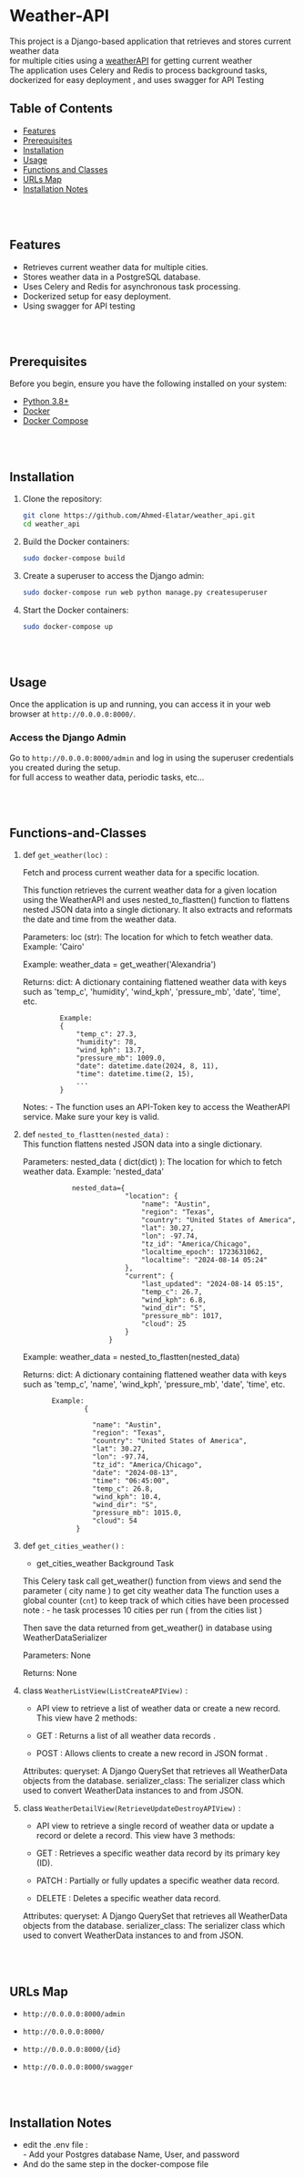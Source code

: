 # Weather-API


This project is a Django-based application that retrieves and stores current weather data <br/>
for multiple cities using a [weatherAPI](https://www.weatherapi.com/) for getting current weather <br/>
The application uses Celery and Redis to process background tasks,<br/>
dockerized for easy deployment , and uses swagger for API Testing 




## Table of Contents

- [Features](#features)
- [Prerequisites](#prerequisites)
- [Installation](#installation)
- [Usage](#usage)
- [Functions and Classes](#functions-and-classes)
- [URLs Map](#urls-map)
- [Installation Notes](#installation-notes)

<br/><br/>
## Features

- Retrieves current weather data for multiple cities.
- Stores weather data in a PostgreSQL database.
- Uses Celery and Redis for asynchronous task processing.
- Dockerized setup for easy deployment.
- Using swagger for API testing

<br/><br/>



## Prerequisites

Before you begin, ensure you have the following installed on your system:

- [Python 3.8+](https://www.python.org/downloads)
- [Docker](https://www.docker.com/get-started/)
- [Docker Compose](https://docs.docker.com/compose/install/)

<br/><br/>

## Installation

1. Clone the repository:
    ```bash
    git clone https://github.com/Ahmed-Elatar/weather_api.git
    cd weather_api
    ```

2. Build the Docker containers:
    ```bash
    sudo docker-compose build
    ```
    
3. Create a superuser to access the Django admin:
    ```bash
    sudo docker-compose run web python manage.py createsuperuser
    ```

4. Start the Docker containers:
    ```bash
    sudo docker-compose up
    ```

<br/><br/>
## Usage

Once the application is up and running, you can access it in your web browser at `http://0.0.0.0:8000/`. <br/> 

### Access the Django Admin

Go to `http://0.0.0.0:8000/admin` and log in using the superuser credentials you created during the setup. <br/>
for full access to weather data, periodic tasks, etc...

<br/><br/>
## Functions-and-Classes


1. def `get_weather(loc)` : <br/>
     
    Fetch and process current weather data for a specific location.
    
    This function retrieves the current weather data for a given location using the WeatherAPI
    and uses nested_to_flastten() function to flattens nested JSON data into a single dictionary. 
    It also extracts and reformats the date and time from the weather data.
    
    Parameters:
        loc (str): The location for which to fetch weather data. 
                    Example: 'Cairo'
    
    Example:
        weather_data = get_weather('Alexandria')
    
    Returns:
        dict: A dictionary containing flattened weather data with keys such as 'temp_c', 
                'humidity', 'wind_kph', 'pressure_mb', 'date', 'time', etc.
    
                Example:
                {
                    "temp_c": 27.3,
                    "humidity": 78,
                    "wind_kph": 13.7,
                    "pressure_mb": 1009.0,
                    "date": datetime.date(2024, 8, 11),
                    "time": datetime.time(2, 15),
                    ...
                }
    
    
    Notes:
        - The function uses an API-Token key to access the WeatherAPI service. Make sure your key is valid.



 
2. def `nested_to_flastten(nested_data)` : <br/>
    This function flattens nested JSON data into a single dictionary.

    Parameters:
        nested_data ( dict(dict) ): The location for which to fetch weather data. 
                Example: 'nested_data'

                   nested_data={
                                "location": {
                                    "name": "Austin",
                                    "region": "Texas",
                                    "country": "United States of America",
                                    "lat": 30.27,
                                    "lon": -97.74,
                                    "tz_id": "America/Chicago",
                                    "localtime_epoch": 1723631062,
                                    "localtime": "2024-08-14 05:24"
                                },
                                "current": {
                                    "last_updated": "2024-08-14 05:15",
                                    "temp_c": 26.7,
                                    "wind_kph": 6.8,
                                    "wind_dir": "S",
                                    "pressure_mb": 1017,
                                    "cloud": 25
                                }
                            }

    Example:
        weather_data = nested_to_flastten(nested_data)

    Returns:
        dict: A dictionary containing flattened weather data with keys such as 'temp_c', 
              'name', 'wind_kph', 'pressure_mb', 'date', 'time', etc.

              Example:
                      {
                        
                        "name": "Austin",
                        "region": "Texas",
                        "country": "United States of America",
                        "lat": 30.27,
                        "lon": -97.74,
                        "tz_id": "America/Chicago",
                        "date": "2024-08-13",
                        "time": "06:45:00",
                        "temp_c": 26.8,
                        "wind_kph": 10.4,
                        "wind_dir": "S",
                        "pressure_mb": 1015.0,
                        "cloud": 54
                    }




4. def `get_cities_weather()` : <br/>
    - get_cities_weather Background Task
    
    This Celery task call get_weather() function from views and send the parameter ( city name ) to get city weather data
    The function uses a global counter (`cnt`) to keep track of which cities have been processed 
    note :
        - he task processes 10 cities per run ( from the cities list )
        
    Then save the data returned from  get_weather() in database using  WeatherDataSerializer
    
    
    
    Parameters:
        None
    
    Returns:
        None

 
5. class `WeatherListView(ListCreateAPIView)` : <br/>

    - API view to retrieve a list of weather data or create a new record.
    This view have 2 methods:
    
    - GET : Returns a list of all weather data records .
    - POST : Allows clients to create a new record in JSON format .
    
    Attributes:
        queryset: A Django QuerySet that retrieves all WeatherData objects from the database.
        serializer_class: The serializer class which used to convert WeatherData instances to and from JSON.

      
6. class `WeatherDetailView(RetrieveUpdateDestroyAPIView)` : <br/>
    
    -  API view to retrieve a single record of weather data or update a record or delete a record.
    This view have 3 methods:

    - GET : Retrieves a specific weather data record by its primary key (ID).
    - PATCH : Partially or fully updates a specific weather data record.
    - DELETE : Deletes a specific weather data record.

    Attributes:
        queryset: A Django QuerySet that retrieves all WeatherData objects from the database.
        serializer_class: The serializer class which used to convert WeatherData instances to and from JSON.


<br/><br/>
##  URLs Map

- `http://0.0.0.0:8000/admin`

- `http://0.0.0.0:8000/`

- `http://0.0.0.0:8000/{id}`

-  `http://0.0.0.0:8000/swagger`




<br/><br/>
## Installation Notes

- edit the .env file : <br/>
      - Add your Postgres database Name, User, and password
- And do the same step in the docker-compose file
   

